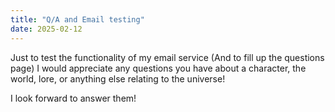 ```yaml
---
title: "Q/A and Email testing"
date: 2025-02-12
---
```


Just to test the functionality of my email service (And to fill up the questions page) I would appreciate any questions you have about a character, the world, lore, or anything else relating to the universe!

I look forward to answer them!
